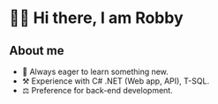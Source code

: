 # 👋🏻 Hi there, I am Robby

## About me

- 📖 Always eager to learn something new.
- ⚒️ Experience with C# .NET (Web app, API), T-SQL.
- ⚖️ Preference for back-end development.
